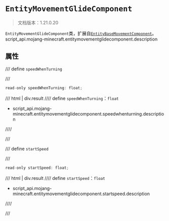 # `EntityMovementGlideComponent`

> 文档版本：1.21.0.20

`EntityMovementGlideComponent`类，扩展自[`EntityBaseMovementComponent`](./entitybasemovementcomponent.md)。script_api.mojang-minecraft.entitymovementglidecomponent.description

## 属性

/// define
`speedWhenTurning`


///

```js
read-only speedWhenTurning: float;
```

/// html | div.result
//// define
`speedWhenTurning`：`float`

- script_api.mojang-minecraft.entitymovementglidecomponent.speedwhenturning.description


////

///


/// define
`startSpeed`


///

```js
read-only startSpeed: float;
```

/// html | div.result
//// define
`startSpeed`：`float`

- script_api.mojang-minecraft.entitymovementglidecomponent.startspeed.description


////

///

